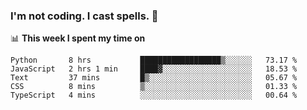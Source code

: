 ### I'm not coding. I cast spells. 🎩

📊 **This week I spent my time on**
<!--START_SECTION:waka-->
```text
Python       8 hrs           ██████████████████▒░░░░░░   73.17 % 
JavaScript   2 hrs 1 min     ████▓░░░░░░░░░░░░░░░░░░░░   18.53 % 
Text         37 mins         █▒░░░░░░░░░░░░░░░░░░░░░░░   05.67 % 
CSS          8 mins          ▒░░░░░░░░░░░░░░░░░░░░░░░░   01.33 % 
TypeScript   4 mins          ░░░░░░░░░░░░░░░░░░░░░░░░░   00.64 % 
```
<!--END_SECTION:waka-->
